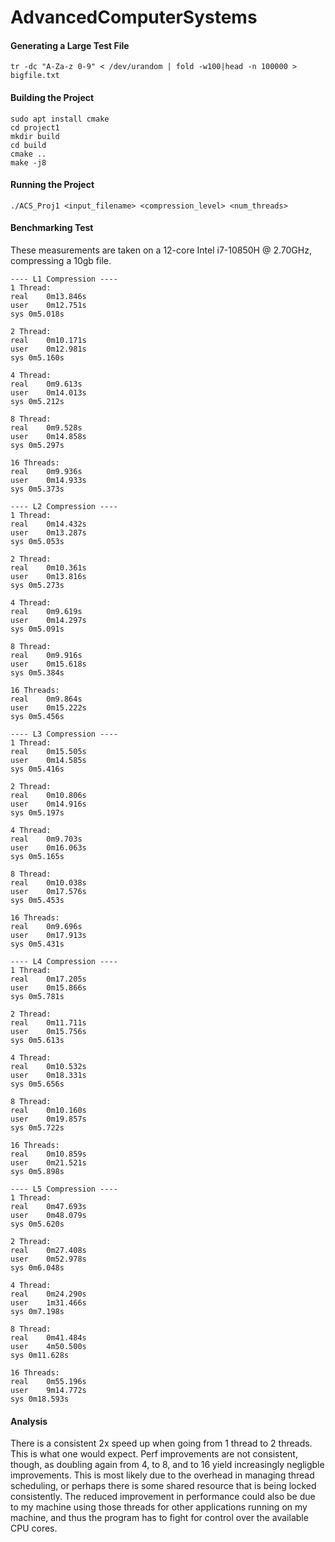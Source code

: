 # AdvancedComputerSystems

#### Generating a Large Test File
```
tr -dc "A-Za-z 0-9" < /dev/urandom | fold -w100|head -n 100000 > bigfile.txt
```


#### Building the Project
```
sudo apt install cmake
cd project1
mkdir build
cd build
cmake ..
make -j8
```

#### Running the Project
```
./ACS_Proj1 <input_filename> <compression_level> <num_threads>
```

#### Benchmarking Test

These measurements are taken on a 12-core Intel i7-10850H @ 2.70GHz, compressing a 10gb file. 

```
---- L1 Compression ----
1 Thread:
real	0m13.846s
user	0m12.751s
sys	0m5.018s

2 Thread:
real	0m10.171s
user	0m12.981s
sys	0m5.160s

4 Thread:
real	0m9.613s
user	0m14.013s
sys	0m5.212s

8 Thread:
real	0m9.528s
user	0m14.858s
sys	0m5.297s

16 Threads:
real	0m9.936s
user	0m14.933s
sys	0m5.373s

---- L2 Compression ----
1 Thread:
real	0m14.432s
user	0m13.287s
sys	0m5.053s

2 Thread:
real	0m10.361s
user	0m13.816s
sys	0m5.273s

4 Thread:
real	0m9.619s
user	0m14.297s
sys	0m5.091s

8 Thread:
real	0m9.916s
user	0m15.618s
sys	0m5.384s

16 Threads:
real	0m9.864s
user	0m15.222s
sys	0m5.456s

---- L3 Compression ----
1 Thread:
real	0m15.505s
user	0m14.585s
sys	0m5.416s

2 Thread:
real	0m10.806s
user	0m14.916s
sys	0m5.197s

4 Thread:
real	0m9.703s
user	0m16.063s
sys	0m5.165s

8 Thread:
real	0m10.038s
user	0m17.576s
sys	0m5.453s

16 Threads:
real	0m9.696s
user	0m17.913s
sys	0m5.431s

---- L4 Compression ----
1 Thread:
real	0m17.205s
user	0m15.866s
sys	0m5.781s

2 Thread:
real	0m11.711s
user	0m15.756s
sys	0m5.613s

4 Thread:
real	0m10.532s
user	0m18.331s
sys	0m5.656s

8 Thread:
real	0m10.160s
user	0m19.857s
sys	0m5.722s

16 Threads:
real	0m10.859s
user	0m21.521s
sys	0m5.898s

---- L5 Compression ----
1 Thread:
real	0m47.693s
user	0m48.079s
sys	0m5.620s

2 Thread:
real	0m27.408s
user	0m52.978s
sys	0m6.048s

4 Thread:
real	0m24.290s
user	1m31.466s
sys	0m7.198s

8 Thread:
real	0m41.484s
user	4m50.500s
sys	0m11.628s

16 Threads:
real	0m55.196s
user	9m14.772s
sys	0m18.593s
```

#### Analysis

There is a consistent 2x speed up when going from 1 thread to 2 threads. This is what one would expect. Perf improvements are not consistent, though, as doubling again from 4, to 8, and to 16 yield increasingly negligble improvements. This is most likely due to the overhead in managing thread scheduling, or perhaps there is some shared resource that is being locked consistently. The reduced improvement in performance could also be due to my machine using those threads for other applications running on my machine, and thus the program has to fight for control over the available CPU cores.  
